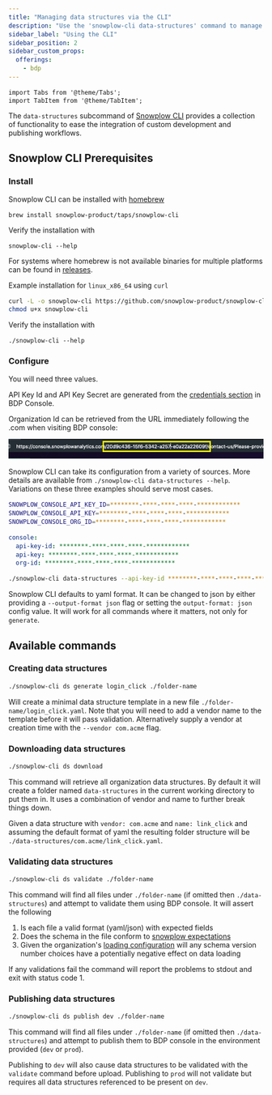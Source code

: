 ```yaml
---
title: "Managing data structures via the CLI"
description: "Use the 'snowplow-cli data-structures' command to manage your data structures."
sidebar_label: "Using the CLI"
sidebar_position: 2
sidebar_custom_props:
  offerings:
    - bdp
---
```


```mdx-code-block
import Tabs from '@theme/Tabs';
import TabItem from '@theme/TabItem';
```

The `data-structures` subcommand of [Snowplow CLI](https://github.com/snowplow-product/snowplow-cli) provides a collection of functionality to ease the integration of custom development and publishing workflows.

## Snowplow CLI Prerequisites

### Install

Snowplow CLI can be installed with [homebrew](https://brew.sh/)
```
brew install snowplow-product/taps/snowplow-cli
```

Verify the installation with
```
snowplow-cli --help
```

For systems where homebrew is not available binaries for multiple platforms can be found in [releases](https://github.com/snowplow-product/snowplow-cli/releases).

Example installation for `linux_x86_64` using `curl`

```bash
curl -L -o snowplow-cli https://github.com/snowplow-product/snowplow-cli/releases/latest/download/snowplow-cli_linux_x86_64
chmod u+x snowplow-cli
```

Verify the installation with
```
./snowplow-cli --help
```

### Configure

You will need three values.

API Key Id and API Key Secret are generated from the [credentials section](https://console.snowplowanalytics.com/credentials) in BDP Console.

Organization Id can be retrieved from the URL immediately following the .com when visiting BDP console:

![](images/orgID.png)

Snowplow CLI can take its configuration from a variety of sources. More details are available from `./snowplow-cli data-structures --help`. Variations on these three examples should serve most cases.

<Tabs groupId="config">
  <TabItem value="env" label="env variables" default>

  ```bash
  SNOWPLOW_CONSOLE_API_KEY_ID=********-****-****-****-************
  SNOWPLOW_CONSOLE_API_KEY=********-****-****-****-************
  SNOWPLOW_CONSOLE_ORG_ID=********-****-****-****-************
  ```

  </TabItem>
  <TabItem value="defaultconfig" label="$HOME/.config/snowplow/snowplow.yml" >

  ```yaml
  console:
    api-key-id: ********-****-****-****-************
    api-key: ********-****-****-****-************
    org-id: ********-****-****-****-************
  ```

  </TabItem>
  <TabItem value="args" label="inline arguments" >

  ```bash
  ./snowplow-cli data-structures --api-key-id ********-****-****-****-************ --api-key ********-****-****-****-************ --org-id ********-****-****-****-************
  ```

  </TabItem>
</Tabs>

Snowplow CLI defaults to yaml format. It can be changed to json by either providing a `--output-format json` flag or setting the `output-format: json` config value. It will work for all commands where it matters, not only for `generate`.


## Available commands

### Creating data structures

```bash
./snowplow-cli ds generate login_click ./folder-name

```

Will create a minimal data structure template in a new file `./folder-name/login_click.yaml`. Note that you will need to add a vendor name to the template before it will pass validation. Alternatively supply a vendor at creation time with the `--vendor com.acme` flag.


### Downloading data structures

```bash
./snowplow-cli ds download 
```

This command will retrieve all organization data structures. By default it will create a folder named `data-structures` in the current working directory to put them in. It uses a combination of vendor and name to further break things down.

Given a data structure with `vendor: com.acme` and `name: link_click` and assuming the default format of yaml the resulting folder structure will be `./data-structures/com.acme/link_click.yaml`.


### Validating data structures

```bash
./snowplow-cli ds validate ./folder-name
```

This command will find all files under `./folder-name` (if omitted then `./data-structures`) and attempt to validate them using BDP console. It will assert the following

1. Is each file a valid format (yaml/json) with expected fields
2. Does the schema in the file conform to [snowplow expectations](/docs/fundamentals/schemas/#the-anatomy-of-a-schema)
3. Given the organization's [loading configuration](/docs/destinations/warehouses-lakes/loading-process/) will any schema version number choices have a potentially negative effect on data loading

If any validations fail the command will report the problems to stdout and exit with status code 1.


### Publishing data structures

```bash
./snowplow-cli ds publish dev ./folder-name
```

This command will find all files under `./folder-name` (if omitted then `./data-structures`) and attempt to publish them to BDP console in the environment provided (`dev` or `prod`).

Publishing to `dev` will also cause data structures to be validated with the `validate` command before upload. Publishing to `prod` will not validate but requires all data structures referenced to be present on `dev`.



